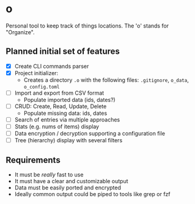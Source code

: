 # o

Personal tool to keep track of things locations. The 'o' stands for "Organize".

## Planned initial set of features

- [x] Create CLI commands parser
- [x] Project initializer:
    - Creates a directory `.o` with the following files: `.gitignore`, `o_data`, `o_config.toml`
- [ ] Import and export from CSV format
    - Populate imported data (ids, dates?)
- [ ] CRUD: Create, Read, Update, Delete
    - Populate missing data: ids, dates
- [ ] Search of entries via multiple approaches
- [ ] Stats (e.g. nums of items) display
- [ ] Data encryption / decryption supporting a configuration file
- [ ] Tree (hierarchy) display with several filters

## Requirements

- It must be _really_ fast to use
- It must have a clear and customizable output
- Data must be easily ported and encrypted
- Ideally common output could be piped to tools like grep or fzf
